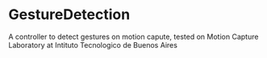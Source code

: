 # GestureDetection
A controller to detect gestures on motion capute, tested on Motion Capture Laboratory at Intituto Tecnologico de Buenos Aires
